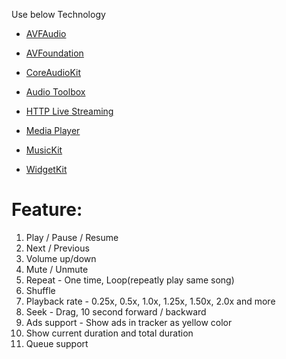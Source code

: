 Use below Technology
* [AVFAudio](https://developer.apple.com/documentation/avfaudio)

* [AVFoundation](https://developer.apple.com/documentation/avfoundation)

* [CoreAudioKit](https://developer.apple.com/documentation/coreaudiokit)

* [Audio Toolbox](https://developer.apple.com/documentation/audiotoolbox)

* [HTTP Live Streaming](https://developer.apple.com/documentation/HTTP-Live-Streaming)

* [Media Player](https://developer.apple.com/documentation/mediaplayer)

* [MusicKit](https://developer.apple.com/documentation/MusicKit)

* [WidgetKit](https://developer.apple.com/documentation/WidgetKit)


# Feature:

1. Play / Pause / Resume
2. Next / Previous
3. Volume up/down
4. Mute / Unmute
5. Repeat - One time, Loop(repeatly play same song)
6. Shuffle
7. Playback rate - 0.25x, 0.5x, 1.0x, 1.25x, 1.50x, 2.0x and more
8. Seek - Drag, 10 second forward / backward
9. Ads support - Show ads in tracker as yellow color
10. Show current duration and total duration
11. Queue support
